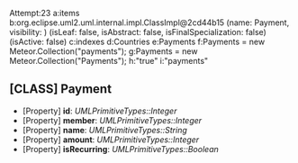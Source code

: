 Attempt:23
a:items
b:org.eclipse.uml2.uml.internal.impl.ClassImpl@2cd44b15 (name: Payment, visibility: <unset>) (isLeaf: false, isAbstract: false, isFinalSpecialization: false) (isActive: false)
c:indexes
d:Countries
e:Payments
f:Payments = new Meteor.Collection("payments");
g:Payments = new Meteor.Collection("Payments");
h:"true"
i:"payments"
## [CLASS] Payment
* [Property] __id__: *UMLPrimitiveTypes::Integer*
* [Property] __member__: *UMLPrimitiveTypes::Integer*
* [Property] __name__: *UMLPrimitiveTypes::String*
* [Property] __amount__: *UMLPrimitiveTypes::Integer*
* [Property] __isRecurring__: *UMLPrimitiveTypes::Boolean*

